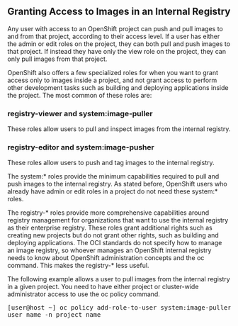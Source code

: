 ## Granting Access to Images in an Internal Registry

Any user with access to an OpenShift project can push and pull images to and from that project, according to their access level. If a user has either the admin or edit roles on the project, they can both pull and push images to that project. If instead they have only the view role on the project, they can only pull images from that project.

OpenShift also offers a few specialized roles for when you want to grant access only to images inside a project, and not grant access to perform other development tasks such as building and deploying applications inside the project. The most common of these roles are:

### registry-viewer and system:image-puller
These roles allow users to pull and inspect images from the internal registry.

### registry-editor and system:image-pusher
These roles allow users to push and tag images to the internal registry.

The system:* roles provide the minimum capabilities required to pull and push images to the internal registry. As stated before, OpenShift users who already have admin or edit roles in a project do not need these system:* roles.

The registry-* roles provide more comprehensive capabilities around registry management for organizations that want to use the internal registry as their enterprise registry. These roles grant additional rights such as creating new projects but do not grant other rights, such as building and deploying applications. The OCI standards do not specify how to manage an image registry, so whoever manages an OpenShift internal registry needs to know about OpenShift administration concepts and the oc command. This makes the registry-* less useful.

The following example allows a user to pull images from the internal registry in a given project. You need to have either project or cluster-wide administrator access to use the oc policy command.
<pre>
[user@host ~] oc policy add-role-to-user system:image-puller \
user_name -n project_name
</pre>